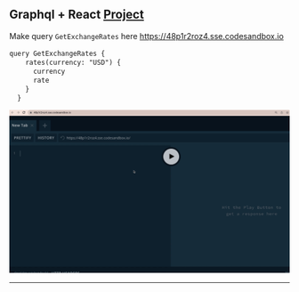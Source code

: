 Graphql + React [Project](https://graphql-react-example.netlify.app/)
----

Make query `GetExchangeRates` here https://48p1r2roz4.sse.codesandbox.io
```
query GetExchangeRates {
    rates(currency: "USD") {
      currency
      rate
    }
  }
```  

![gif](gif.gif)

---------
